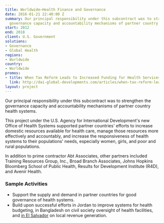 ```yaml
---
title: Worldwide—Health Finance and Governance
date: 2016-01-21 22:40:00 Z
summary: Our principal responsibility under this subcontract was to strengthen the
  governance capacity and accountability mechanisms of partner country health systems.
start: 2012
end: 2018
client: U.S. Government
solutions:
- Governance
- Global Health
regions:
- Worldwide
country:
- Worldwide
promos:
- title: When Tax Reform Leads to Increased Funding for Health Services
  link: http://dai-global-developments.com/articles/when-tax-reform-leads-to-increased-funding-for-health-services?utm_source=daidotcom
layout: project
---
```


Our principal responsibility under this subcontract was to strengthen the governance capacity and accountability mechanisms of partner country health systems.

This project under the U.S. Agency for International Development's new Office of Health Systems supported partner countries' efforts to increase domestic resources available for health care, manage those resources more effectively and accountably, and increase the responsiveness of health systems to their populations' needs, especially women, girls, and poor and rural populations.

In addition to prime contractor Abt Associates, other partners included Training Resources Group, Inc., Broad Branch Associates, Johns Hopkins Bloomberg School of Public Health, Results for Development Institute (R4D), and Avenir Health.

### Sample Activities

* Support the supply and demand in partner countries for good governance of health systems.
* Build upon successful efforts in Jordan to improve systems for health budgeting, in Bangladesh on civil society oversight of health facilities, and [in El Salvador][1] on local revenue generation.

[1]: http://dai-global-developments.com/articles/when-tax-reform-leads-to-increased-funding-for-health-services?utm_source=daidotcom
